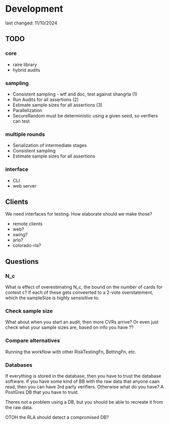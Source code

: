 # Development
last changed: 11/10/2024

## TODO

### core
* raire library
* hybrid audits

### sampling
* Consistent sampling - wtf and doc, test against shangrla (1)
* Run Audits for all assertions (2)
* Estimate sample sizes for all assertions (3)
* Parallelization
* SecureRandom must be deterministic using a given seed, so verifiers can test

### multiple rounds
* Serialization of intermediate stages
* Consistent sampling 
* Estimate sample sizes for all assertions

### interface
* CLI
* web server


## Clients

We need interfaces for testing. How elaborate should we make those?

* remote clients
* web?
* swing?
* arlo?
* colorado-rla?

## Questions

### N_c
What is effect of overestimating N_c, the bound on the number of cards for contest c?
If each of these gets conveerted to a 2-vote overstatement, which the sampleSize is highly sensisitive to.

### Check sample size

What about when you start an audit, then more CVRs arrive?
Or even just check what your sample sizes are, based on info you have ??

### Compare alternatives

Running the workflow with other RiskTestingFn, BettingFn, etc.

### Databases

If everything is stored in the database, then you have to trust the database software. If you have some kind of BB
with the raw data that anyone caan read, then you can have 3rd party verifiers. Otherwise what do you have?
A PostGres DB that you have to trust.

Theres not a problem using a DB, but you should be able to recreate it from the raw data.

OTOH the RLA should detect a compromised DB?